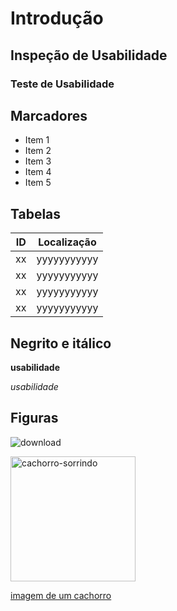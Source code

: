 # Introdução

## Inspeção de Usabilidade

### Teste de Usabilidade

## Marcadores
- Item 1
- Item 2
- Item 3
- Item 4
- Item 5




## Tabelas

|ID|Localização|
|--|-----------|
|xx|yyyyyyyyyyy|
|xx|yyyyyyyyyyy|
|xx|yyyyyyyyyyy|
|xx|yyyyyyyyyyy|

## Negrito e itálico

**usabilidade**

_usabilidade_


## Figuras

![download](https://github.com/user-attachments/assets/717464a7-169c-4fae-a2d2-808f06df3cc4)

<img src="https://github.com/user-attachments/assets/717464a7-169c-4fae-a2d2-808f06df3cc4" alt="cachorro-sorrindo" width="200">

[imagem de um cachorro](https://github.com/user-attachments/assets/717464a7-169c-4fae-a2d2-808f06df3cc4)

